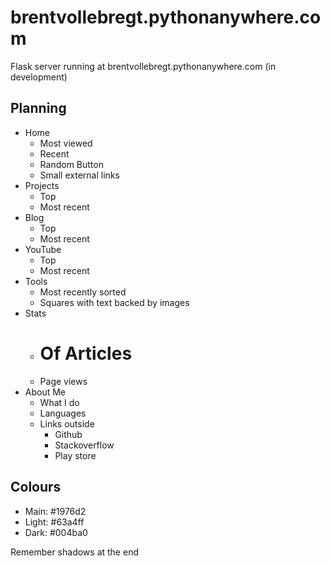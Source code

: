 # brentvollebregt.pythonanywhere.com
Flask server running at brentvollebregt.pythonanywhere.com (in development)

## Planning
- Home
    - Most viewed
    - Recent
    - Random Button
    - Small external links
- Projects
    - Top
    - Most recent
- Blog
    - Top
    - Most recent
- YouTube
    - Top
    - Most recent
- Tools
    - Most recently sorted
    - Squares with text backed by images
- Stats
    - # Of Articles
    - Page views
- About Me
    - What I do
    - Languages
    - Links outside
        - Github
        - Stackoverflow
        - Play store

## Colours
 - Main: #1976d2
 - Light: #63a4ff
 - Dark: #004ba0


Remember shadows at the end